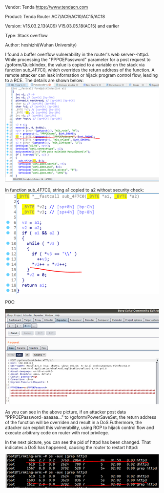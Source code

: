 Vendor: Tenda https://www.tendacn.com

Product: Tenda Router AC7/AC9/AC10/AC15/AC18

Version: V15.03.2.13(AC9)  V15.03.05.18(AC15) and earlier

Type: Stack overflow

Author: heshizhi(Wuhan University)

I found a buffer overflow vulnerability in the router's web server--httpd. While processing the "PPPOEPassword" parameter for a post request to /goform/QuickIndex, the value is copied to a variable on the stack via function sub_4F7C0, which overrides the return address of the function. A remote attacker can leak information or hijack program control flow, leading to a RCE.
The details are shown below: 
![image](https://github.com/pwnninja/tenda/blob/main/images/formQuickIndexStackoverflow1.png)

In function sub_4F7C0, string a1 copied to a2 without security check:
![image](https://github.com/pwnninja/tenda/blob/main/images/formQuickIndexStackoverflow2.png)

POC:

![image](https://github.com/pwnninja/tenda/blob/main/images/formQuickIndexStackoverflow3.png)

As you can see in the above picture, if an attacker post data "PPPOEPassword=aaaaaa..." to /goform/PowerSaveSet, the return address of the function will be overriden and result in a DoS.Futhermore, the attacker can exploit this vulnerability, using ROP to hijack control flow and execute arbitrary code on router with root privilege.

In the next picture, you can see the pid of httpd has been changed. That indicates a DoS has happened, causing the router to restart httpd:

![image](https://github.com/pwnninja/tenda/blob/main/images/formQuickIndexStackoverflow4.png)
